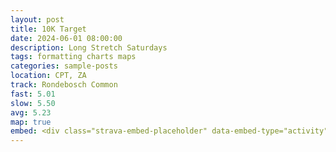 ```yaml
---
layout: post
title: 10K Target
date: 2024-06-01 08:00:00
description: Long Stretch Saturdays
tags: formatting charts maps
categories: sample-posts
location: CPT, ZA
track: Rondebosch Common
fast: 5.01
slow: 5.50
avg: 5.23
map: true
embed: <div class="strava-embed-placeholder" data-embed-type="activity" data-embed-id="11544948304" data-style="standard"></div><script src="https://strava-embeds.com/embed.js"></script>
---
```

<div class="strava-embed-placeholder" data-embed-type="activity" data-embed-id="11544948304" data-style="standard"></div><script src="https://strava-embeds.com/embed.js"></script>